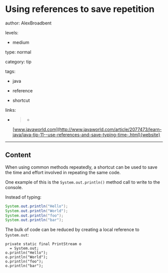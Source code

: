 # Using references to save repetition
author: AlexBroadbent

levels:

  - medium

type: normal

category: tip

tags:

  - java

  - reference

  - shortcut

links:

  - >-
    [www.javaworld.com](http://www.javaworld.com/article/2077473/learn-java/java-tip-11--use-references-and-save-typing-time-.html){website}

---
## Content

When using common methods repeatedly, a shortcut can be used to save the time and effort involved in repeating the same code.

One example of this is the ```System.out.println()``` method call to write to the console.

Instead of typing:
```java
System.out.println("Hello");
System.out.println("World");
System.out.println("foo");
System.out.println("bar");
```

The bulk of code can be reduced by creating a local reference to `System.out`:
```
private static final PrintStream o
  = System.out;
o.println("Hello");
o.println("World");
o.println("foo");
o.println("bar");
```